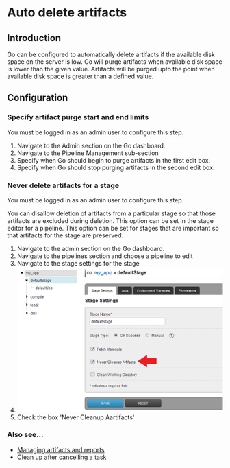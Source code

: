 # Auto delete artifacts

## Introduction

Go can be configured to automatically delete artifacts if the available disk space on the server is low. Go will purge artifacts when available disk space is lower than the given value. Artifacts will be purged upto the point when available disk space is greater than a defined value.

## Configuration

### Specify artifact purge start and end limits

You must be logged in as an admin user to configure this step.

1.  Navigate to the Admin section on the Go dashboard.
2.  Navigate to the Pipeline Management sub-section
3.  Specify when Go should begin to purge artifacts in the first edit box.
4.  Specify when Go should stop purging artifacts in the second edit box.

### Never delete artifacts for a stage

You must be logged in as an admin user to configure this step.

You can disallow deletion of artifacts from a particular stage so that those artifacts are excluded during deletion. This option can be set in the stage editor for a pipeline. This option can be set for stages that are important so that artifacts for the stage are preserved.

1.  Navigate to the admin section on the Go dashboard.
2.  Navigate to the pipelines section and choose a pipeline to edit
3.  Navigate to the stage settings for the stage
4.  ![Disable artifact cleanup](../resources/images/cruise/admin/artifact_disable_stage.png)
5.  Check the box 'Never Cleanup Aartifacts'

### Also see...

-   [Managing artifacts and reports](../configuration/managing_artifacts_and_reports.html)
-   [Clean up after cancelling a task](dev_clean_up_when_cancel.md)